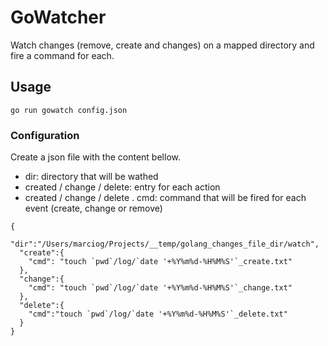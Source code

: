 # GoWatcher

Watch changes (remove, create and changes) on a mapped directory and fire a command for each.

## Usage

	go run gowatch config.json


### Configuration


Create a json file with the content bellow.

- dir: directory that will be wathed
- created / change / delete: entry for each action
- created / change / delete . cmd: command that will be fired for each event (create, change or remove)


```
{
  "dir":"/Users/marciog/Projects/__temp/golang_changes_file_dir/watch",
  "create":{
    "cmd": "touch `pwd`/log/`date '+%Y%m%d-%H%M%S'`_create.txt"
  },
  "change":{
    "cmd": "touch `pwd`/log/`date '+%Y%m%d-%H%M%S'`_change.txt"
  },
  "delete":{
    "cmd":"touch `pwd`/log/`date '+%Y%m%d-%H%M%S'`_delete.txt"
  }
}
```
